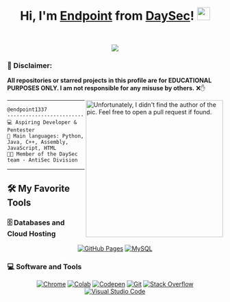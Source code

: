 <h1 align="center">
Hi, I'm <a href="https://github.com/endpoint1337" rel="nofollow" target="_blank">Endpoint</a> from <a href="https://github.com/daysec-team" rel="nofollow" target="_blank">DaySec</a>!
  <img src="https://media.giphy.com/media/hvRJCLFzcasrR4ia7z/giphy.gif" width="30"></h1>
<br/>

<p align="center">
  <a href="https://github.com/DenverCoder1/readme-typing-svg" target="_blank"><img src="https://readme-typing-svg.herokuapp.com/?lines=Python%2C+Java%2C+Cpp%2C+Assembly%2C+JavaScript%2C+HTML;Cybersecurity+Enthusiast;Always+Learning+New+Things!&center=true&width=500&height=50"></a>
</p>

### 🚨 Disclaimer:

**All repositories or starred projects in this profile are for EDUCATIONAL PURPOSES ONLY. I am not responsible for any misuse by others.** ❌✋

<img align="right" src="https://github.com/endpoint1337/endpoint1337/blob/main/dev.png" alt="Unfortunately, I didn't find the author of the pic. Feel free to open a pull request if found." width="320" />
<hr>

```
@endpoint1337
-------------------------
💻 Aspiring Developer & Pentester
🌟 Main languages: Python, Java, C++, Assembly, JavaScript, HTML
🧑‍💻 Member of the DaySec team - AntiSec Division
```
<hr>


## 🛠️ My Favorite Tools

### 🗄️ Databases and Cloud Hosting

<p align="center">
    <a href="https://pages.github.com" target="_blank"><img alt="GitHub Pages" src="https://img.shields.io/badge/GitHub%20Pages-%23327FC7.svg?style=for-the-badge&logo=github&logoColor=white"></a>
    <a href="https://mysql.com" target="_blank"><img alt="MySQL" src="https://img.shields.io/badge/MySQL-00000F?style=for-the-badge&logo=mysql&logoColor=white"></a>
</p>

### 💻 Software and Tools

<p align="center">
    <a href="https://www.google.com/chrome/" target="_blank"><img alt="Chrome" src="https://img.shields.io/badge/Chrome-3DDC84?style=for-the-badge&logo=google-chrome&logoColor=white"></a>
    <a href="https://colab.google" target="_blank"><img alt="Colab" src="https://img.shields.io/badge/Colab-00b56a.svg?style=for-the-badge&logo=google-colab&logoColor=white"></a>
    <a href="https://codepen.io" target="_blank"><img alt="Codepen" src="https://img.shields.io/badge/Codepen-000000.svg?style=for-the-badge&logo=codepen&logoColor=white"></a>
    <a href="https://git-scm.com" target="_blank"><img alt="Git" src="https://img.shields.io/badge/Git%20-%23F05033.svg?style=for-the-badge&logo=git&logoColor=white"></a>
    <a href="https://stackoverflow.co" target="_blank"><img alt="Stack Overflow" src="https://img.shields.io/badge/Stack%20Overflow-FE7A16?style=for-the-badge&logo=stack-overflow&logoColor=white"></a>
    <a href="https://code.visualstudio.com" target="_blank"><img alt="Visual Studio Code" src="https://img.shields.io/badge/Visual%20Studio%20Code-0078d7.svg?style=for-the-badge&logo=visual-studio-code&logoColor=white"></a>
</p>
